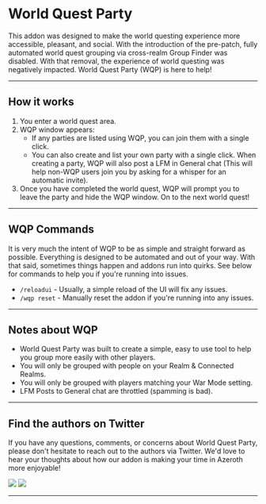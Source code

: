 # World Quest Party
This addon was designed to make the world questing experience more accessible, pleasant, and social. With the introduction of the pre-patch, fully automated world quest grouping via cross-realm Group Finder was disabled. With that removal, the experience of world questing was negatively impacted. World Quest Party (WQP) is here to help!

---

## How it works
1. You enter a world quest area.
2. WQP window appears:
    - If any parties are listed using WQP, you can join them with a single click.
    - You can also create and list your own party with a single click. When creating a party, WQP will also post a LFM in General chat (This will help non-WQP users join you by asking for a whisper for an automatic invite).
3. Once you have completed the world quest, WQP will prompt you to leave the party and hide the WQP window. On to the next world quest!

---

## WQP Commands
It is very much the intent of WQP to be as simple and straight forward as possible. Everything is designed to be automated and out of your way. With that said, sometimes things happen and addons run into quirks. See below for commands to help you if you're running into issues.

- `/reloadui` - Usually, a simple reload of the UI will fix any issues.
- `/wqp reset` - Manually reset the addon if you're running into any issues.

---

## Notes about WQP
- World Quest Party was built to create a simple, easy to use tool to help you group more easily with other players.
- You will only be grouped with people on your Realm & Connected Realms.
- You will only be grouped with players matching your War Mode setting.
- LFM Posts to General chat are throttled (spamming is bad).

---

## Find the authors on Twitter
If you have any questions, comments, or concerns about World Quest Party, please don't hesitate to reach out to the authors via Twitter. We'd love to hear your thoughts about how our addon is making your time in Azeroth more enjoyable!

[![](http://accomp.me/wp-content/uploads/2018/07/button-accomp-1.png)](https://twitter.com/Accomp) [![](http://accomp.me/wp-content/uploads/2018/07/button-thebackstabi.png)](https://twitter.com/TheBackStabi)

---